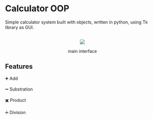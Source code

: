 # Calculator OOP

Simple calculator system built with objects, written in python, using Tk library as GUI.
<br><br>
<div align="center">
  <img src="https://i.ibb.co/ByvJh3Z/Calc.png" />
  <p>main interface</p>
</div>

## Features

:heavy_plus_sign:  Add <br><br>
:heavy_minus_sign:  Substration <br><br>
:heavy_multiplication_x: Product <br><br>
:heavy_division_sign:  Division <br><br>
